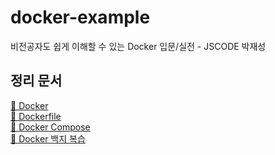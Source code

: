 # docker-example
비전공자도 쉽게 이해할 수 있는 Docker 입문/실전 - JSCODE 박재성

## 정리 문서
[🐳 Docker](https://www.notion.so/Docker-7ecb5f44408a4d64907a6bd70a37e563) <br>
[📁 Dockerfile](https://www.notion.so/Dockerfile-1ec51d1c97c0804b9b19fce5bbdb3dc3) <br>
[📖 Docker Compose](https://www.notion.so/Docker-Compose-1ec51d1c97c080e19052e6aa6d0e88f4) <br>
[📝 Docker 백지 복습](https://www.notion.so/Docker-1ed51d1c97c08086aef2de0b3d849d12)
